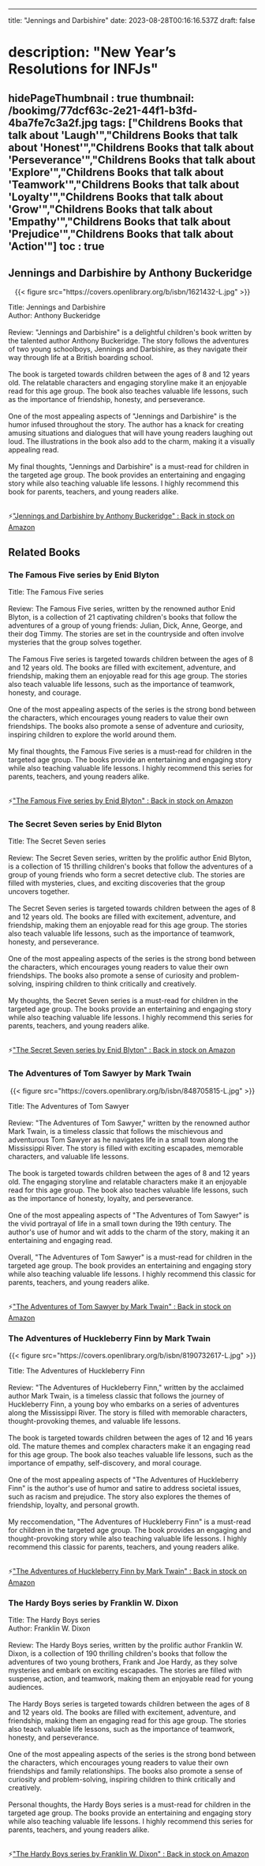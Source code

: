
---
title: "Jennings and Darbishire"
date: 2023-08-28T00:16:16.537Z
draft: false
# description: "New Year’s Resolutions for INFJs"
hidePageThumbnail : true
thumbnail: /bookimg/77dcf63c-2e21-44f1-b3fd-4ba7fe7c3a2f.jpg
tags: ["Childrens Books that talk about 'Laugh'","Childrens Books that talk about 'Honest'","Childrens Books that talk about 'Perseverance'","Childrens Books that talk about 'Explore'","Childrens Books that talk about 'Teamwork'","Childrens Books that talk about 'Loyalty'","Childrens Books that talk about 'Grow'","Childrens Books that talk about 'Empathy'","Childrens Books that talk about 'Prejudice'","Childrens Books that talk about 'Action'"]
toc : true
---
## Jennings and Darbishire by Anthony Buckeridge

<center>
{{< figure src="https://covers.openlibrary.org/b/isbn/1621432-L.jpg" >}}
</center>

Title: Jennings and Darbishire</br>
Author: Anthony Buckeridge</br></br>
Review: "Jennings and Darbishire" is a delightful children's book written by the talented author Anthony Buckeridge. The story follows the adventures of two young schoolboys, Jennings and Darbishire, as they navigate their way through life at a British boarding school.</br></br>
The book is targeted towards children between the ages of 8 and 12 years old. The relatable characters and engaging storyline make it an enjoyable read for this age group. The book also teaches valuable life lessons, such as the importance of friendship, honesty, and perseverance.</br></br>
One of the most appealing aspects of "Jennings and Darbishire" is the humor infused throughout the story. The author has a knack for creating amusing situations and dialogues that will have young readers laughing out loud. The illustrations in the book also add to the charm, making it a visually appealing read.</br></br>
My final thoughts, "Jennings and Darbishire" is a must-read for children in the targeted age group. The book provides an entertaining and engaging story while also teaching valuable life lessons. I highly recommend this book for parents, teachers, and young readers alike.</br></br>

<p>⚡<a id="aflink" href="https://www.amazon.com/gp/search?ie=UTF8&tag=klayu00-20&linkCode=ur2&linkId=6639bed89a8ad8dd2705e40644eb43d3&camp=1789&creative=9325&index=books&keywords=Jennings and Darbishire by Anthony Buckeridge" class="one" target="_blank" title='"Jennings and Darbishire by Anthony Buckeridge" : Back in stock on Amazon'>"Jennings and Darbishire by Anthony Buckeridge" : Back in stock on Amazon</a></p>

## Related Books
### The Famous Five series by Enid Blyton
Title: The Famous Five series</br></br>
Review: The Famous Five series, written by the renowned author Enid Blyton, is a collection of 21 captivating children's books that follow the adventures of a group of young friends: Julian, Dick, Anne, George, and their dog Timmy. The stories are set in the countryside and often involve mysteries that the group solves together.</br></br>
The Famous Five series is targeted towards children between the ages of 8 and 12 years old. The books are filled with excitement, adventure, and friendship, making them an enjoyable read for this age group. The stories also teach valuable life lessons, such as the importance of teamwork, honesty, and courage.</br></br>
One of the most appealing aspects of the series is the strong bond between the characters, which encourages young readers to value their own friendships. The books also promote a sense of adventure and curiosity, inspiring children to explore the world around them.</br></br>
My final thoughts, the Famous Five series is a must-read for children in the targeted age group. The books provide an entertaining and engaging story while also teaching valuable life lessons. I highly recommend this series for parents, teachers, and young readers alike.</br></br>

<p>⚡<a id="aflink" href="https://www.amazon.com/gp/search?ie=UTF8&tag=klayu00-20&linkCode=ur2&linkId=6639bed89a8ad8dd2705e40644eb43d3&camp=1789&creative=9325&index=books&keywords=The Famous Five series by Enid Blyton" class="one" target="_blank" title='"The Famous Five series by Enid Blyton" : Back in stock on Amazon'>"The Famous Five series by Enid Blyton" : Back in stock on Amazon</a></p>

### The Secret Seven series by Enid Blyton
Title: The Secret Seven series</br></br>
Review: The Secret Seven series, written by the prolific author Enid Blyton, is a collection of 15 thrilling children's books that follow the adventures of a group of young friends who form a secret detective club. The stories are filled with mysteries, clues, and exciting discoveries that the group uncovers together.</br></br>
The Secret Seven series is targeted towards children between the ages of 8 and 12 years old. The books are filled with excitement, adventure, and friendship, making them an enjoyable read for this age group. The stories also teach valuable life lessons, such as the importance of teamwork, honesty, and perseverance.</br></br>
One of the most appealing aspects of the series is the strong bond between the characters, which encourages young readers to value their own friendships. The books also promote a sense of curiosity and problem-solving, inspiring children to think critically and creatively.</br></br>
My thoughts, the Secret Seven series is a must-read for children in the targeted age group. The books provide an entertaining and engaging story while also teaching valuable life lessons. I highly recommend this series for parents, teachers, and young readers alike.</br></br>

<p>⚡<a id="aflink" href="https://www.amazon.com/gp/search?ie=UTF8&tag=klayu00-20&linkCode=ur2&linkId=6639bed89a8ad8dd2705e40644eb43d3&camp=1789&creative=9325&index=books&keywords=The Secret Seven series by Enid Blyton" class="one" target="_blank" title='"The Secret Seven series by Enid Blyton" : Back in stock on Amazon'>"The Secret Seven series by Enid Blyton" : Back in stock on Amazon</a></p>

### The Adventures of Tom Sawyer by Mark Twain
<center>
{{< figure src="https://covers.openlibrary.org/b/isbn/848705815-L.jpg" >}}
</center>

Title: The Adventures of Tom Sawyer</br></br>
Review: "The Adventures of Tom Sawyer," written by the renowned author Mark Twain, is a timeless classic that follows the mischievous and adventurous Tom Sawyer as he navigates life in a small town along the Mississippi River. The story is filled with exciting escapades, memorable characters, and valuable life lessons.</br></br>
The book is targeted towards children between the ages of 8 and 12 years old. The engaging storyline and relatable characters make it an enjoyable read for this age group. The book also teaches valuable life lessons, such as the importance of honesty, loyalty, and perseverance.</br></br>
One of the most appealing aspects of "The Adventures of Tom Sawyer" is the vivid portrayal of life in a small town during the 19th century. The author's use of humor and wit adds to the charm of the story, making it an entertaining and engaging read.</br></br>
Overall, "The Adventures of Tom Sawyer" is a must-read for children in the targeted age group. The book provides an entertaining and engaging story while also teaching valuable life lessons. I highly recommend this classic for parents, teachers, and young readers alike.</br></br>

<p>⚡<a id="aflink" href="https://www.amazon.com/gp/search?ie=UTF8&tag=klayu00-20&linkCode=ur2&linkId=6639bed89a8ad8dd2705e40644eb43d3&camp=1789&creative=9325&index=books&keywords=The Adventures of Tom Sawyer by Mark Twain" class="one" target="_blank" title='"The Adventures of Tom Sawyer by Mark Twain" : Back in stock on Amazon'>"The Adventures of Tom Sawyer by Mark Twain" : Back in stock on Amazon</a></p>

### The Adventures of Huckleberry Finn by Mark Twain
<center>
{{< figure src="https://covers.openlibrary.org/b/isbn/8190732617-L.jpg" >}}
</center>

Title: The Adventures of Huckleberry Finn</br></br>
Review: "The Adventures of Huckleberry Finn," written by the acclaimed author Mark Twain, is a timeless classic that follows the journey of Huckleberry Finn, a young boy who embarks on a series of adventures along the Mississippi River. The story is filled with memorable characters, thought-provoking themes, and valuable life lessons.</br></br>
The book is targeted towards children between the ages of 12 and 16 years old. The mature themes and complex characters make it an engaging read for this age group. The book also teaches valuable life lessons, such as the importance of empathy, self-discovery, and moral courage.</br></br>
One of the most appealing aspects of "The Adventures of Huckleberry Finn" is the author's use of humor and satire to address societal issues, such as racism and prejudice. The story also explores the themes of friendship, loyalty, and personal growth.</br></br>
My reccomendation, "The Adventures of Huckleberry Finn" is a must-read for children in the targeted age group. The book provides an engaging and thought-provoking story while also teaching valuable life lessons. I highly recommend this classic for parents, teachers, and young readers alike.</br></br>

<p>⚡<a id="aflink" href="https://www.amazon.com/gp/search?ie=UTF8&tag=klayu00-20&linkCode=ur2&linkId=6639bed89a8ad8dd2705e40644eb43d3&camp=1789&creative=9325&index=books&keywords=The Adventures of Huckleberry Finn by Mark Twain" class="one" target="_blank" title='"The Adventures of Huckleberry Finn by Mark Twain" : Back in stock on Amazon'>"The Adventures of Huckleberry Finn by Mark Twain" : Back in stock on Amazon</a></p>

### The Hardy Boys series by Franklin W. Dixon
Title: The Hardy Boys series</br>
Author: Franklin W. Dixon</br></br>
Review: The Hardy Boys series, written by the prolific author Franklin W. Dixon, is a collection of 190 thrilling children's books that follow the adventures of two young brothers, Frank and Joe Hardy, as they solve mysteries and embark on exciting escapades. The stories are filled with suspense, action, and teamwork, making them an enjoyable read for young audiences.</br></br>
The Hardy Boys series is targeted towards children between the ages of 8 and 12 years old. The books are filled with excitement, adventure, and friendship, making them an engaging read for this age group. The stories also teach valuable life lessons, such as the importance of teamwork, honesty, and perseverance.</br></br>
One of the most appealing aspects of the series is the strong bond between the characters, which encourages young readers to value their own friendships and family relationships. The books also promote a sense of curiosity and problem-solving, inspiring children to think critically and creatively.</br></br>
Personal thoughts, the Hardy Boys series is a must-read for children in the targeted age group. The books provide an entertaining and engaging story while also teaching valuable life lessons. I highly recommend this series for parents, teachers, and young readers alike.</br></br>

<p>⚡<a id="aflink" href="https://www.amazon.com/gp/search?ie=UTF8&tag=klayu00-20&linkCode=ur2&linkId=6639bed89a8ad8dd2705e40644eb43d3&camp=1789&creative=9325&index=books&keywords=The Hardy Boys series by Franklin W. Dixon" class="one" target="_blank" title='"The Hardy Boys series by Franklin W. Dixon" : Back in stock on Amazon'>"The Hardy Boys series by Franklin W. Dixon" : Back in stock on Amazon</a></p>
